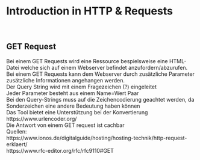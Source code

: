 # Introduction in HTTP & Requests
<br>
<h2>GET Request</h2>
Bei einem GET Requests wird eine Ressource bespielsweise eine HTML-Datei welche sich auf einem Webserver befindet anzufordern/abzurufen.<br>
Bei einem GET Requests kann dem Webserver durch zusätzliche Parameter zusätzliche Informationen angehangen werden.<br>
Der Query String wird mit einem Fragezeichen (?) eingeleitet<br>
Jeder Parameter besteht aus einem Name=Wert Paar<br>
Bei den Query-Strings muss auf die Zeichencodierung geachtet werden, da Sonderzeichen eine andere Bedeutung haben können<br>
Das Tool bietet eine Unterstützung bei der Konvertierung <href>https://www.urlencoder.org/</href><br>
Die Antwort von einem GET request ist cachbar<br>
Quellen:<br>
<href>https://www.ionos.de/digitalguide/hosting/hosting-technik/http-request-erklaert/</href><br>
<href>https://www.rfc-editor.org/rfc/rfc9110#GET</href>
